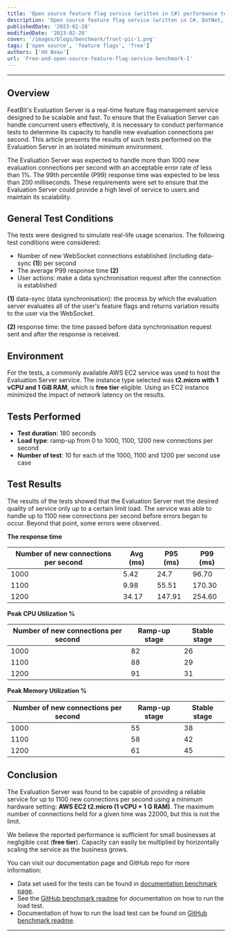 ```yaml
---
title: 'Open source feature flag service (written in C#) performance tested on AWS free tier EC2'
description: 'Open source feature flag service (written in C#, DotNet, Csharp, .NET) performance tested on AWS free tier EC2'
publishedDate: '2023-02-28'
modifiedDate: '2023-02-28'
cover: '/images/blogs/benchmark/front-pic-1.png'
tags: ['open source', 'feature flags', 'free']
authors: ['HU Beau']
url: 'Free-and-open-source-feature-flag-service-benchmark-I'
---
```


-----------------------

## Overview

FeatBit's Evaluation Server is a real-time feature flag management service designed to be scalable and fast. To ensure that the Evaluation Server can handle concurrent users effectively, it is necessary to conduct performance tests to determine its capacity to handle new evaluation connections per second. This article presents the results of such tests performed on the Evaluation Server in an isolated minimum environment.

The Evaluation Server was expected to handle more than 1000 new evaluation connections per second with an acceptable error rate of less than 1%. The 99th percentile (P99) response time was expected to be less than 200 milliseconds. These requirements were set to ensure that the Evaluation Server could provide a high level of service to users and maintain its scalability.

## General Test Conditions

The tests were designed to simulate real-life usage scenarios. The following test conditions were considered:

- Number of new WebSocket connections established (including data-sync **(1)**) per second
- The average P99 response time **(2)**
- User actions: make a data synchronisation request after the connection is established

**(1)** data-sync (data synchronisation): the process by which the evaluation server evaluates all of the user's feature flags and returns variation results to the user via the WebSocket.

**(2)** response time: the time passed before data synchronisation request sent and after the response is received.



## Environment

For the tests, a commonly available AWS EC2 service was used to host the Evaluation Server service. The instance type selected was **t2.micro with 1 vCPU and 1 GiB RAM**, which is **free tier** eligible. Using an EC2 instance minimized the impact of network latency on the results.

## Tests Performed

- **Test duration**: 180 seconds
- **Load type**: ramp-up from 0 to 1000, 1100, 1200 new connections per second
- **Number of test**: 10 for each of the 1000, 1100 and 1200 per second use case

## Test Results

The results of the tests showed that the Evaluation Server met the desired quality of service only up to a certain limit load. The service was able to handle up to 1100 new connections per second before errors began to occur. Beyond that point, some errors were observed.

**The response time**

| Number of new connections per second | Avg (ms) |	P95 (ms) | P99 (ms) |
| --- | --- | --- | --- |
| 1000 | 5.42 | 24.7 | 96.70 |
| 1100 | 9.98 | 55.51 | 170.30 |
| 1200 | 34.17 | 147.91 | 254.60 |


**Peak CPU Utilization %**

| Number of new connections per second | Ramp-up stage | Stable stage | 
| --- | --- | --- |
| 1000 | 82 | 26
| 1100 | 88 | 29
| 1200 | 91 | 31

**Peak Memory Utilization %**

Number of new connections per second | Ramp-up stage | Stable stage | 
| --- | --- | --- |
| 1000 | 55 | 38 |
| 1100 | 58 | 42 |
| 1200 | 61 | 45 |

## Conclusion

The Evaluation Server was found to be capable of providing a reliable service for up to 1100 new connections per second using a minimum hardware setting: **AWS EC2 t2.micro (1 vCPU + 1 G RAM)**. The maximum number of connections held for a given time was 22000, but this is not the limit.

We believe the reported performance is sufficient for small businesses at negligible cost (**free tier**). Capacity can easily be multiplied by horizontally scaling the service as the business grows. 


You can visit our documentation page and GitHub repo for more information:

- Data set used for the tests can be found in [documentation benchmark page](https://featbit.gitbook.io/docs/tech-stack/benchmark).
- See the [GitHub benchmark readme](https://github.com/featbit/featbit/) for documentation on how to run the load test.
- Documentation of how to run the load test can be found on [GitHub benchmark readme](https://github.com/featbit/featbit/blob/main/benchmark/README.md).



-----------------------